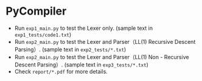 # PyCompiler

*  Run `exp1_main.py` to test the Lexer only. (sample text in `exp1_tests/code1.txt`)
*  Run `exp2_main.py` to test the Lexer and Parser（LL(1) Recursive Descent Parsing）. (sample text in `exp2_tests/*.txt`)
*  Run `exp2_main.py` to test the Lexer and Parser（LL(1) Non - Recursive Descent Parsing）. (sample text in `exp3_tests/*.txt`) 
*  Check `report/*.pdf` for more details.
